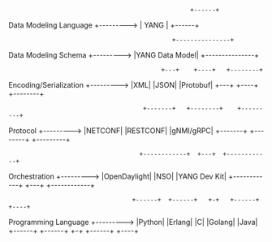                                                       +------+
Data Modeling Language  +--------->                   | YANG |
                                                      +------+

                                                 +---------------+
Data Modeling Schema    +--------->              |YANG Data Model|
                                                 +---------------+

                                              +---+    +----+   +--------+
Encoding/Serialization  +--------->           |XML|    |JSON|   |Protobuf|
                                              +---+    +----+   +--------+

                                         +-------+   +--------+    +---------+
Protocol                +--------->      |NETCONF|   |RESTCONF|    |gNMI/gRPC|
                                         +-------+   +--------+    +---------+

                                        +------------+  +---+  +------------+
 Orchestration          +--------->     |OpenDaylight|  |NSO|  |YANG Dev Kit|
                                        +------------+  +---+  +------------+

                                      +------+  +------+   +-+   +------+  +----+
 Programming Language   +--------->   |Python|  |Erlang|   |C|   |Golang|  |Java|
                                      +------+  +------+   +-+   +------+  +----+
